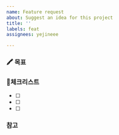 ```yaml
---
name: Feature request
about: Suggest an idea for this project
title: ''
labels: feat
assignees: yejineee

---
```


### 🖍 목표

### 🔖체크리스트
- [ ] 
- [ ] 
- [ ] 

### 참고
<!-- 이미지 추가 -->
